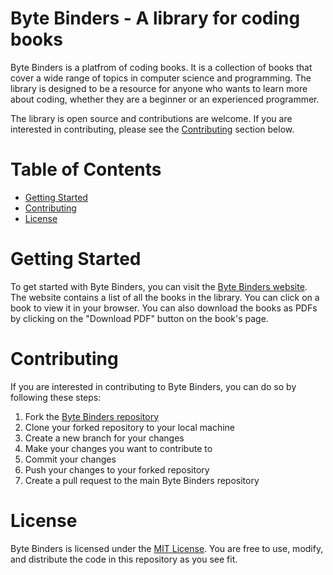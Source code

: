 # Byte Binders - A library for coding books 
Byte Binders is a platfrom  of coding books. It is a collection of books that cover a wide range of topics in computer science and programming. The library is designed to be a resource for anyone who wants to learn more about coding, whether they are a beginner or an experienced programmer.

The library is open source and contributions are welcome. If you are interested in contributing, please see the [Contributing](#contributing) section below.


# Table of Contents
- [Getting Started](#getting-started)
- [Contributing](#contributing)
- [License](#license)

# Getting Started
To get started with Byte Binders, you can visit the [Byte Binders website](https://bytebinders.github.io/). The website contains a list of all the books in the library. You can click on a book to view it in your browser. You can also download the books as PDFs by clicking on the "Download PDF" button on the book's page.

# Contributing
If you are interested in contributing to Byte Binders, you can do so by following these steps:
1. Fork the [Byte Binders repository]()
2. Clone your forked repository to your local machine
3. Create a new branch for your changes
4. Make your changes you want to contribute to
5. Commit your changes
6. Push your changes to your forked repository
7. Create a pull request to the main Byte Binders repository

# License
Byte Binders is licensed under the [MIT License](https://opensource.org/licenses/MIT). You are free to use, modify, and distribute the code in this repository as you see fit.
